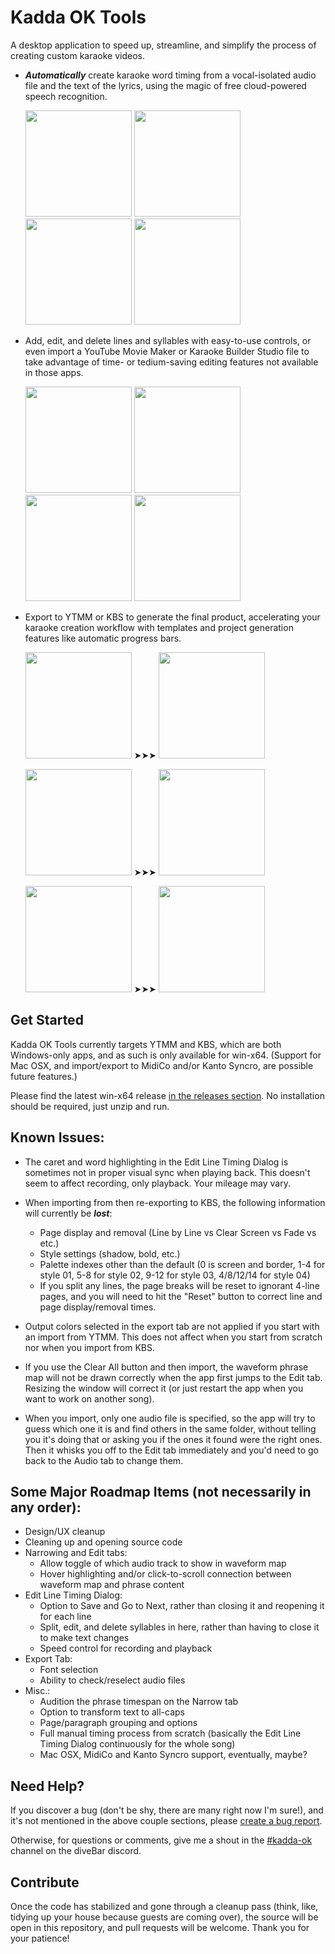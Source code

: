 # Kadda OK Tools

A desktop application to speed up, streamline, and simplify the process of creating custom karaoke videos.

 - **_Automatically_** create karaoke word timing from a vocal-isolated audio file and the text of the lyrics, using the magic of free cloud-powered speech recognition.
    
    <img src="https://github.com/KaddaOK/KaddaOKTools/assets/151568451/e2580711-a1f0-4bed-ab7f-6c50bbfa17cb" width="170"/>
    <img src="https://github.com/KaddaOK/KaddaOKTools/assets/151568451/3f1aeb61-17e6-46a0-9b79-251bd83c21ff" width="170"/>
    <img src="https://github.com/KaddaOK/KaddaOKTools/assets/151568451/8b1e0c15-c267-43a3-b8b6-a25d7f8ebfdf" width="170"/>
    <img src="https://github.com/KaddaOK/KaddaOKTools/assets/151568451/8ab3548d-ac7e-47c6-b833-4c17c5a79904" width="170"/>



 - Add, edit, and delete lines and syllables with easy-to-use controls, or even import a YouTube Movie Maker or Karaoke Builder Studio file to take advantage of time- or tedium-saving editing features not available in those apps.

    <img src="https://github.com/KaddaOK/KaddaOKTools/assets/151568451/2df82625-4008-435c-9530-2c660eddf9a0" width="170"/>
    <img src="https://github.com/KaddaOK/KaddaOKTools/assets/151568451/9546f8e9-3261-41a3-8b50-14ec31975f8e" width="170"/>
    <img src="https://github.com/KaddaOK/KaddaOKTools/assets/151568451/32004c0d-c9da-404f-88ca-ae403cd9511f" width="170"/>
    <img src="https://github.com/KaddaOK/KaddaOKTools/assets/151568451/5a7213e1-0508-4f2e-a553-60af9767e861" width="170"/>



 - Export to YTMM or KBS to generate the final product, accelerating your karaoke creation workflow with templates and project generation features like automatic progress bars.

    <img src="https://github.com/KaddaOK/KaddaOKTools/assets/151568451/7dc0a69c-8961-496d-bd70-e3d2ae2d79fa" width="170"/> ➤➤➤
    <img src="https://github.com/KaddaOK/KaddaOKTools/assets/151568451/65ade6d6-af49-4fda-af8c-201dd410266d" width="170"/>
    
    <img src="https://github.com/KaddaOK/KaddaOKTools/assets/151568451/9cf54209-0a2f-4264-8ba9-21cd30c41f79" width="170"/> ➤➤➤
    <img src="https://github.com/KaddaOK/KaddaOKTools/assets/151568451/ac56d509-3547-4627-8046-5da9675384c0" width="170"/>

    <img src="https://github.com/KaddaOK/KaddaOKTools/assets/151568451/6d912e1a-1c73-43fa-9ea2-42de87ce37c0" width="170"/> ➤➤➤
    <img src="https://github.com/KaddaOK/KaddaOKTools/assets/151568451/1d42f310-81f0-4de7-9bcc-aca4a7b690b3" width="170"/>


    

## Get Started

Kadda OK Tools currently targets YTMM and KBS, which are both Windows-only apps, and as such is only available for win-x64.  (Support for Mac OSX, and import/export to MidiCo and/or Kanto Syncro, are possible future features.)

Please find the latest win-x64 release [in the releases section](https://github.com/KaddaOK/KaddaOKTools/releases).  No installation should be required, just unzip and run.

## Known Issues:

 - The caret and word highlighting in the Edit Line Timing Dialog is sometimes not in proper visual sync when playing back.  This doesn't seem to affect recording, only playback.  Your mileage may vary.
   
 - When importing from then re-exporting to KBS, the following information will currently be **_lost_**:
   
   - Page display and removal (Line by Line vs Clear Screen vs Fade vs etc.)
   - Style settings (shadow, bold, etc.)
   - Palette indexes other than the default (0 is screen and border, 1-4 for style 01, 5-8 for style 02, 9-12 for style 03, 4/8/12/14 for style 04)
   - If you split any lines, the page breaks will be reset to ignorant 4-line pages, and you will need to hit the "Reset" button to correct line and page display/removal times.
     
 - Output colors selected in the export tab are not applied if you start with an import from YTMM.  This does not affect when you start from scratch nor when you import from KBS.
   
 - If you use the Clear All button and then import, the waveform phrase map will not be drawn correctly when the app first jumps to the Edit tab.  Resizing the window will correct it (or just restart the app when you want to work on another song).
   
 - When you import, only one audio file is specified, so the app will try to guess which one it is and find others in the same folder, without telling you it's doing that or asking you if the ones it found were the right ones. Then it whisks you off to the Edit tab immediately and you'd need to go back to the Audio tab to change them.

 
## Some Major Roadmap Items (not necessarily in any order):
 - Design/UX cleanup
 - Cleaning up and opening source code
 - Narrowing and Edit tabs:
   - Allow toggle of which audio track to show in waveform map
   - Hover highlighting and/or click-to-scroll connection between waveform map and phrase content
 - Edit Line Timing Dialog:
   - Option to Save and Go to Next, rather than closing it and reopening it for each line
   - Split, edit, and delete syllables in here, rather than having to close it to make text changes
   - Speed control for recording and playback 
 - Export Tab:
   - Font selection 
   - Ability to check/reselect audio files
 - Misc.:
     - Audition the phrase timespan on the Narrow tab
     - Option to transform text to all-caps
     - Page/paragraph grouping and options
     - Full manual timing process from scratch (basically the Edit Line Timing Dialog continuously for the whole song)
     - Mac OSX, MidiCo and Kanto Syncro support, eventually, maybe?

## Need Help?

If you discover a bug (don't be shy, there are many right now I'm sure!), and it's not mentioned in the above couple sections, please [create a bug report](https://github.com/KaddaOK/KaddaOKTools/issues).

Otherwise, for questions or comments, give me a shout in the [#kadda-ok](https://discord.com/channels/918644502128885760/1055115584007835668) channel on the diveBar discord.
  
## Contribute

Once the code has stabilized and gone through a cleanup pass (think, like, tidying up your house because guests are coming over), the source will be open in this repository, and pull requests will be welcome.  Thank you for your patience!
